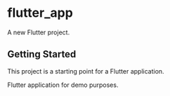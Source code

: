 # flutter_app

A new Flutter project.

## Getting Started

This project is a starting point for a Flutter application.

Flutter application for demo purposes.